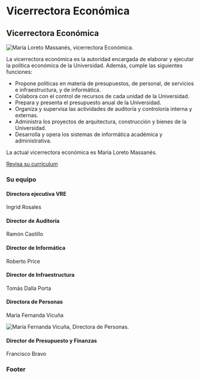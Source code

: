 # Vicerrectora Económica

## Vicerrectora Económica

![Mar&#xED;a Loreto Massan&#xE9;s, vicerrectora Econ&#xF3;mica.](../../../.gitbook/assets/_mg_5443.jpg)

La vicerrectora económica es la autoridad encargada de elaborar y ejecutar la política económica de la Universidad. Además, cumple las siguientes funciones:

* Propone políticas en materia de presupuestos, de personal, de servicios e infraestructura, y de informática.
* Colabora con el control de recursos de cada unidad de la Universidad.
* Prepara y presenta el presupuesto anual de la Universidad.
* Organiza y supervisa las actividades de auditoría y controloría interna y externas.
* Administra los proyectos de arquitectura, construcción y bienes de la Universidad. 
* Desarrolla y opera los sistemas de informática académica y administrativa.

La actual vicerrectora económica es María Loreto Massanés.

[Revisa su currículum](http://rectoria.uc.cl/equipo/maria-loreto-massanes)

### Su equipo

#### Directora ejecutiva VRE

Ingrid Rosales

#### Director de Auditoría

Ramón Castillo

#### Director de Informática

Roberto Price

#### Director de Infraestructura

Tomás Dalla Porta

#### Directora de Personas

María Fernanda Vicuña

![Mar&#xED;a Fernanda Vicu&#xF1;a, Directora de Personas.](../../../.gitbook/assets/_mg_1882.jpg)

#### Director de Presupuesto y Finanzas

Francisco Bravo



### Footer





